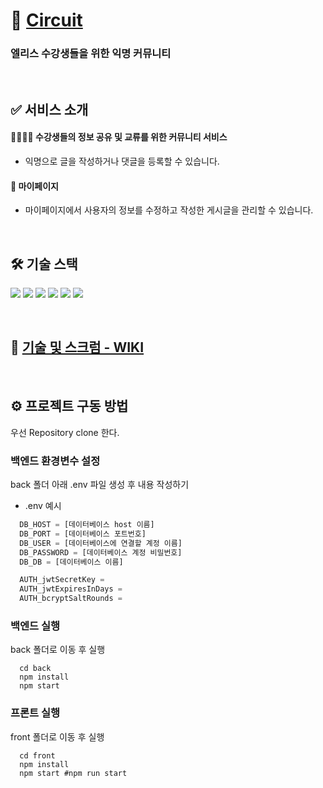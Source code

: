 # 🏁 [Circuit](https://elicesw2-project2.github.io/circuit)
### 엘리스 수강생들을 위한 익명 커뮤니티

<br>

## :white_check_mark: 서비스 소개
####  👩‍👩‍👧‍👦 수강생들의 정보 공유 및 교류를 위한 커뮤니티 서비스
  - 익명으로 글을 작성하거나 댓글을 등록할 수 있습니다.
#### 🙋 마이페이지
  - 마이페이지에서 사용자의 정보를 수정하고 작성한 게시글을 관리할 수 있습니다.

<br>

## 🛠️ 기술 스택

<p>
    <img src="https://img.shields.io/badge/React-v18.0.0-blue?logo=Reac"/>
    <img src="https://img.shields.io/badge/node.js-v16.13.0-green?logo=Node.js"/>
    <img src="https://img.shields.io/badge/eslint-%5E8.14.0-yellow?logo=eslint"/>
    <img src="https://img.shields.io/badge/mysql-v2.18.1-%234479A1?logo=Mysql">
  <img src="https://img.shields.io/badge/Nodemon-v2.0.15-76D04B?logo=Nodemon"/>
  <img src="https://img.shields.io/badge/Express-v2.0.15-000000?logo=Express"/>
</p>

<br>

## 📌 [기술 및 스크럼 - WIKI](https://github.com/elicesw2-project2/circuit/wiki)

<br>

## ⚙️ 프로젝트 구동 방법
우선 Repository clone 한다.

### 백엔드 환경변수 설정
back 폴더 아래 .env 파일 생성 후 내용 작성하기
- .env 예시

```javascript
  DB_HOST = [데이터베이스 host 이름]
  DB_PORT = [데이터베이스 포트번호]
  DB_USER = [데이터베이스에 연결할 계정 이름]
  DB_PASSWORD = [데이터베이스 계정 비밀번호]
  DB_DB = [데이터베이스 이름]

  AUTH_jwtSecretKey = 
  AUTH_jwtExpiresInDays = 
  AUTH_bcryptSaltRounds = 
```

### 백엔드 실행
back 폴더로 이동 후 실행
```
  cd back
  npm install
  npm start
```

### 프론트 실행
front 폴더로 이동 후 실행
```
  cd front
  npm install
  npm start #npm run start
```
